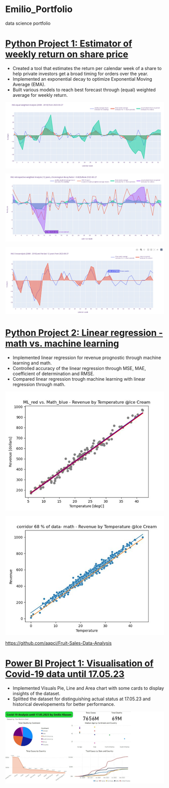 # Emilio_Portfolio
data science portfolio
# [Python Project 1: Estimator of weekly return on share price](https://github.com/crunchingdata/Estimator_of_weekly_return_on_share_price)
* Created a tool that estimates the return per calendar week of a share to help private investors get a broad timing for orders over the year.
* Implemented an exponential decay to optimize Exponential Moving Average (EMA).
* Built various models to reach best forecast through (equal) weighted average for weekly return.

![](/Images/INGreturnanalysis20082010.jpg)

![](/Images/INGretrospectivereturnanalysis12years.jpg)

![](/Images/INGreturncrossanalysis2008201012years.jpg)

# [Python Project 2: Linear regression - math vs. machine learning](https://github.com/crunchingdata/Linear_regression_-_math_vs_machine_learning)
* Implemented linear regression for revenue prognostic through machine learning and math.
* Controlled accuracy of the linear regression through MSE, MAE, coefficient of determination and RMSE.
* Compared linear regression trough machine learning with linear regression through math.

![](/Images/ML_red_vs_Math_blue_scatterplot.jpg)

![](/Images/scatterplot_with_corridor_68%_data_math.jpg)

https://github.com/aapci/Fruit-Sales-Data-Analysis

# [Power BI Project 1: Visualisation of Covid-19 data until 17.05.23](https://app.powerbi.com/view?r=eyJrIjoiNzMyZGI0ZmQtOTVjNS00NmU2LWE0MzAtMzViMjAzYmQ5YjU4IiwidCI6ImFlOTE5MDJhLTU0MWUtNGQzMi1iZGRmLTJiYzc2ZWQxZGE4MiJ9)

* Implemented Visuals Pie, Line and Area chart with some cards to display insights of the dataset.  
* Splitted the dataset for distinguishing actual status at 17.05.23 and historical developements for better performance.

![](/Images/Dashboard_Covid-19_until_17-05-2023.jpg)
